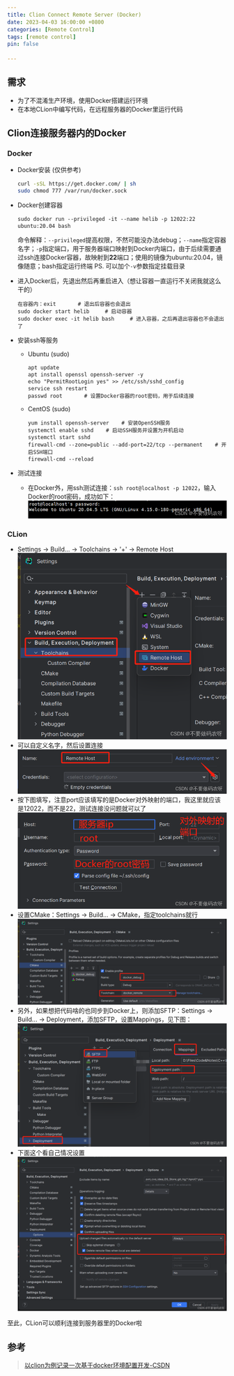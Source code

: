 ```yaml
---
title: Clion Connect Remote Server (Docker)
date: 2023-04-03 16:00:00 +0800
categories: [Remote Control]
tags: [remote control]
pin: false

---
```


## 需求
- 为了不混淆生产环境，使用Docker搭建运行环境
- 在本地CLion中编写代码，在远程服务器的Docker里运行代码

## Clion连接服务器内的Docker


### Docker

- Docker安装 (仅供参考)

  ```bash
  curl -sSL https://get.docker.com/ | sh
  sudo chmod 777 /var/run/docker.sock
  ```

- Docker创建容器
	```shell
	sudo docker run --privileged -it --name helib -p 12022:22 ubuntu:20.04 bash
	```
	命令解释：`--privileged`提高权限，不然可能没办法debug；`--name`指定容器名字；`-p`指定端口，用于服务器端口映射到Docker内端口，由于后续需要通过ssh连接Docker容器，故映射到**22**端口；使用的镜像为ubuntu:20.04，镜像随意；bash指定运行终端
	PS. 可以加个`-v`参数指定挂载目录
	
- 进入Docker后，先退出然后再重启进入（想让容器一直运行不关闭我就这么干的）
	```shell
	在容器内：exit		# 退出后容器也会退出
	sudo docker start helib		# 启动容器
	sudo docker exec -it helib bash		# 进入容器，之后再退出容器也不会退出了
	```
	
- 安装ssh等服务

  - Ubuntu (sudo)

      ```shell
      apt update
      apt install openssl openssh-server -y
      echo "PermitRootLogin yes" >> /etc/ssh/sshd_config
      service ssh restart
      passwd root		# 设置Docker容器的root密码，用于后续连接
      ```
  
  - CentOS (sudo)
  
    ```shell
    yum install openssh-server    # 安装OpenSSH服务
    systemctl enable sshd    # 启动SSH服务并设置为开机启动
    systemctl start sshd
    firewall-cmd --zone=public --add-port=22/tcp --permanent    # 开启SSH端口
    firewall-cmd --reload
    ```
  
- 测试连接

  - 在Docker外，用ssh测试连接：`ssh root@localhost -p 12022`，输入Docker的root密码，成功如下：![welcome](/assets/img/f7b4d81a3d22432b8bcb8662ef8aecea.png)



### CLion

- Settings -> Build... -> Toolchains -> '+' -> Remote Host
![settings](/assets/img/165066cf44de4621836de6525e2f106e.png)
- 可以自定义名字，然后设置连接
![config](/assets/img/7f1c778c2502492fb30ec445d8c310c1.png)
- 按下图填写，注意port应该填写的是Docker对外映射的端口，我这里就应该是12022，而不是22，测试连接没问题就可以了
![在这里插入图片描述](/assets/img/6bc130135b2b452ba2fa3fd1b23cd6cc.png)
- 设置CMake：Settings -> Build... -> CMake，指定toolchains就行
![cmake-settings](/assets/img/f6a0655272d7428195783316d781e3bb.png)
- 另外，如果想把代码啥的也同步到Docker上，则添加SFTP：Settings -> Build... -> Deployment，添加SFTP，设置Mappings，见下图：
![sftp](/assets/img/21b2dfac7ffe465ea945082dbbbc8d3a.png)
- 下面这个看自己情况设置
![upload](/assets/img/f4ec534460254a08b08ab16047b5f6df.png)

至此，CLion可以顺利连接到服务器里的Docker啦




## 参考
> [以clion为例记录一次基于docker环境配置开发-CSDN](https://blog.csdn.net/xiaomu_347/article/details/126762754)